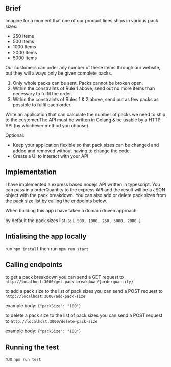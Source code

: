## Brief

Imagine for a moment that one of our product lines ships in various pack sizes:

- 250 Items
- 500 Items
- 1000 Items
- 2000 Items
- 5000 Items

Our customers can order any number of these items through our website, but they will always only be given complete
packs.

1. Only whole packs can be sent. Packs cannot be broken open.
2. Within the constraints of Rule 1 above, send out no more items than necessary to fulfil the order.
3. Within the constraints of Rules 1 & 2 above, send out as few packs as possible to fulfil each order.

Write an application that can calculate the number of packs we need to ship to the customer.The API must be written in
Golang & be usable by a HTTP API (by whichever method you choose).

Optional:

- Keep your application flexible so that pack sizes can be changed and added and removed without having to change the
  code.
- Create a UI to interact with your API

## Implementation

I have implemented a express based nodejs API written in typescript. You can pass in a orderQuantity to the express API
and the result will be a JSON object with the pack breakdown. You can also add or delete pack sizes from the pack size
list by calling the endpoints below.

When building this app i have taken a domain driven approach.

by default the pack sizes list is: `[ 500, 1000, 250, 5000, 2000 ]`

## Intialising the app locally

run `npm install` then run `npm run start`

## Calling endpoints

to get a pack breakdown you can send a GET request to `http://localhost:3000/get-pack-breakdown/{orderquantity}`

to add a pack size to the list of pack sizes you can send a POST request to `http://localhost:3000/add-pack-size`

example body: `{"packSize": "100"}`

to delete a pack size to the list of pack sizes you can send a POST request to `http://localhost:3000/delete-pack-size`

example body: `{"packSize": "100"}`

## Running the test

run `npm run test`
